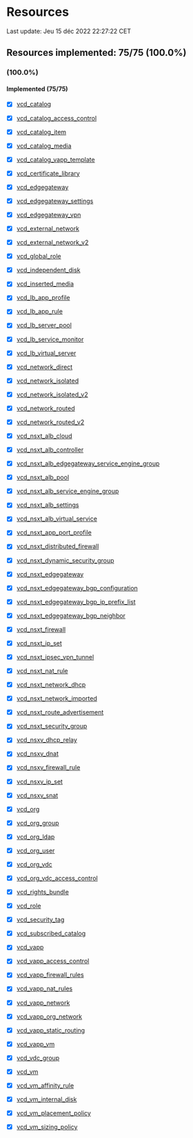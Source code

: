 # Resources

Last update: Jeu 15 déc 2022 22:27:22 CET

## Resources implemented: 75/75 (100.0%)
###  (100.0%)
#### Implemented (75/75)
* [x] [vcd_catalog](https://registry.terraform.io/providers/vmware/vcd/latest/docs/resources/catalog)
* [x] [vcd_catalog_access_control](https://registry.terraform.io/providers/vmware/vcd/latest/docs/resources/catalog_access_control)
* [x] [vcd_catalog_item](https://registry.terraform.io/providers/vmware/vcd/latest/docs/resources/catalog_item)
* [x] [vcd_catalog_media](https://registry.terraform.io/providers/vmware/vcd/latest/docs/resources/catalog_media)
* [x] [vcd_catalog_vapp_template](https://registry.terraform.io/providers/vmware/vcd/latest/docs/resources/catalog_vapp_template)
* [x] [vcd_certificate_library](https://registry.terraform.io/providers/vmware/vcd/latest/docs/resources/certificate_library)
* [x] [vcd_edgegateway](https://registry.terraform.io/providers/vmware/vcd/latest/docs/resources/edgegateway)
* [x] [vcd_edgegateway_settings](https://registry.terraform.io/providers/vmware/vcd/latest/docs/resources/edgegateway_settings)
* [x] [vcd_edgegateway_vpn](https://registry.terraform.io/providers/vmware/vcd/latest/docs/resources/edgegateway_vpn)
* [x] [vcd_external_network](https://registry.terraform.io/providers/vmware/vcd/latest/docs/resources/external_network)
* [x] [vcd_external_network_v2](https://registry.terraform.io/providers/vmware/vcd/latest/docs/resources/external_network_v2)
* [x] [vcd_global_role](https://registry.terraform.io/providers/vmware/vcd/latest/docs/resources/global_role)
* [x] [vcd_independent_disk](https://registry.terraform.io/providers/vmware/vcd/latest/docs/resources/independent_disk)
* [x] [vcd_inserted_media](https://registry.terraform.io/providers/vmware/vcd/latest/docs/resources/inserted_media)
* [x] [vcd_lb_app_profile](https://registry.terraform.io/providers/vmware/vcd/latest/docs/resources/lb_app_profile)
* [x] [vcd_lb_app_rule](https://registry.terraform.io/providers/vmware/vcd/latest/docs/resources/lb_app_rule)
* [x] [vcd_lb_server_pool](https://registry.terraform.io/providers/vmware/vcd/latest/docs/resources/lb_server_pool)
* [x] [vcd_lb_service_monitor](https://registry.terraform.io/providers/vmware/vcd/latest/docs/resources/lb_service_monitor)
* [x] [vcd_lb_virtual_server](https://registry.terraform.io/providers/vmware/vcd/latest/docs/resources/lb_virtual_server)
* [x] [vcd_network_direct](https://registry.terraform.io/providers/vmware/vcd/latest/docs/resources/network_direct)
* [x] [vcd_network_isolated](https://registry.terraform.io/providers/vmware/vcd/latest/docs/resources/network_isolated)
* [x] [vcd_network_isolated_v2](https://registry.terraform.io/providers/vmware/vcd/latest/docs/resources/network_isolated_v2)
* [x] [vcd_network_routed](https://registry.terraform.io/providers/vmware/vcd/latest/docs/resources/network_routed)
* [x] [vcd_network_routed_v2](https://registry.terraform.io/providers/vmware/vcd/latest/docs/resources/network_routed_v2)
* [x] [vcd_nsxt_alb_cloud](https://registry.terraform.io/providers/vmware/vcd/latest/docs/resources/nsxt_alb_cloud)
* [x] [vcd_nsxt_alb_controller](https://registry.terraform.io/providers/vmware/vcd/latest/docs/resources/nsxt_alb_controller)
* [x] [vcd_nsxt_alb_edgegateway_service_engine_group](https://registry.terraform.io/providers/vmware/vcd/latest/docs/resources/nsxt_alb_edgegateway_service_engine_group)
* [x] [vcd_nsxt_alb_pool](https://registry.terraform.io/providers/vmware/vcd/latest/docs/resources/nsxt_alb_pool)
* [x] [vcd_nsxt_alb_service_engine_group](https://registry.terraform.io/providers/vmware/vcd/latest/docs/resources/nsxt_alb_service_engine_group)
* [x] [vcd_nsxt_alb_settings](https://registry.terraform.io/providers/vmware/vcd/latest/docs/resources/nsxt_alb_settings)
* [x] [vcd_nsxt_alb_virtual_service](https://registry.terraform.io/providers/vmware/vcd/latest/docs/resources/nsxt_alb_virtual_service)
* [x] [vcd_nsxt_app_port_profile](https://registry.terraform.io/providers/vmware/vcd/latest/docs/resources/nsxt_app_port_profile)
* [x] [vcd_nsxt_distributed_firewall](https://registry.terraform.io/providers/vmware/vcd/latest/docs/resources/nsxt_distributed_firewall)
* [x] [vcd_nsxt_dynamic_security_group](https://registry.terraform.io/providers/vmware/vcd/latest/docs/resources/nsxt_dynamic_security_group)
* [x] [vcd_nsxt_edgegateway](https://registry.terraform.io/providers/vmware/vcd/latest/docs/resources/nsxt_edgegateway)
* [x] [vcd_nsxt_edgegateway_bgp_configuration](https://registry.terraform.io/providers/vmware/vcd/latest/docs/resources/nsxt_edgegateway_bgp_configuration)
* [x] [vcd_nsxt_edgegateway_bgp_ip_prefix_list](https://registry.terraform.io/providers/vmware/vcd/latest/docs/resources/nsxt_edgegateway_bgp_ip_prefix_list)
* [x] [vcd_nsxt_edgegateway_bgp_neighbor](https://registry.terraform.io/providers/vmware/vcd/latest/docs/resources/nsxt_edgegateway_bgp_neighbor)
* [x] [vcd_nsxt_firewall](https://registry.terraform.io/providers/vmware/vcd/latest/docs/resources/nsxt_firewall)
* [x] [vcd_nsxt_ip_set](https://registry.terraform.io/providers/vmware/vcd/latest/docs/resources/nsxt_ip_set)
* [x] [vcd_nsxt_ipsec_vpn_tunnel](https://registry.terraform.io/providers/vmware/vcd/latest/docs/resources/nsxt_ipsec_vpn_tunnel)
* [x] [vcd_nsxt_nat_rule](https://registry.terraform.io/providers/vmware/vcd/latest/docs/resources/nsxt_nat_rule)
* [x] [vcd_nsxt_network_dhcp](https://registry.terraform.io/providers/vmware/vcd/latest/docs/resources/nsxt_network_dhcp)
* [x] [vcd_nsxt_network_imported](https://registry.terraform.io/providers/vmware/vcd/latest/docs/resources/nsxt_network_imported)
* [x] [vcd_nsxt_route_advertisement](https://registry.terraform.io/providers/vmware/vcd/latest/docs/resources/nsxt_route_advertisement)
* [x] [vcd_nsxt_security_group](https://registry.terraform.io/providers/vmware/vcd/latest/docs/resources/nsxt_security_group)
* [x] [vcd_nsxv_dhcp_relay](https://registry.terraform.io/providers/vmware/vcd/latest/docs/resources/nsxv_dhcp_relay)
* [x] [vcd_nsxv_dnat](https://registry.terraform.io/providers/vmware/vcd/latest/docs/resources/nsxv_dnat)
* [x] [vcd_nsxv_firewall_rule](https://registry.terraform.io/providers/vmware/vcd/latest/docs/resources/nsxv_firewall_rule)
* [x] [vcd_nsxv_ip_set](https://registry.terraform.io/providers/vmware/vcd/latest/docs/resources/nsxv_ip_set)
* [x] [vcd_nsxv_snat](https://registry.terraform.io/providers/vmware/vcd/latest/docs/resources/nsxv_snat)
* [x] [vcd_org](https://registry.terraform.io/providers/vmware/vcd/latest/docs/resources/org)
* [x] [vcd_org_group](https://registry.terraform.io/providers/vmware/vcd/latest/docs/resources/org_group)
* [x] [vcd_org_ldap](https://registry.terraform.io/providers/vmware/vcd/latest/docs/resources/org_ldap)
* [x] [vcd_org_user](https://registry.terraform.io/providers/vmware/vcd/latest/docs/resources/org_user)
* [x] [vcd_org_vdc](https://registry.terraform.io/providers/vmware/vcd/latest/docs/resources/org_vdc)
* [x] [vcd_org_vdc_access_control](https://registry.terraform.io/providers/vmware/vcd/latest/docs/resources/org_vdc_access_control)
* [x] [vcd_rights_bundle](https://registry.terraform.io/providers/vmware/vcd/latest/docs/resources/rights_bundle)
* [x] [vcd_role](https://registry.terraform.io/providers/vmware/vcd/latest/docs/resources/role)
* [x] [vcd_security_tag](https://registry.terraform.io/providers/vmware/vcd/latest/docs/resources/security_tag)
* [x] [vcd_subscribed_catalog](https://registry.terraform.io/providers/vmware/vcd/latest/docs/resources/subscribed_catalog)
* [x] [vcd_vapp](https://registry.terraform.io/providers/vmware/vcd/latest/docs/resources/vapp)
* [x] [vcd_vapp_access_control](https://registry.terraform.io/providers/vmware/vcd/latest/docs/resources/vapp_access_control)
* [x] [vcd_vapp_firewall_rules](https://registry.terraform.io/providers/vmware/vcd/latest/docs/resources/vapp_firewall_rules)
* [x] [vcd_vapp_nat_rules](https://registry.terraform.io/providers/vmware/vcd/latest/docs/resources/vapp_nat_rules)
* [x] [vcd_vapp_network](https://registry.terraform.io/providers/vmware/vcd/latest/docs/resources/vapp_network)
* [x] [vcd_vapp_org_network](https://registry.terraform.io/providers/vmware/vcd/latest/docs/resources/vapp_org_network)
* [x] [vcd_vapp_static_routing](https://registry.terraform.io/providers/vmware/vcd/latest/docs/resources/vapp_static_routing)
* [x] [vcd_vapp_vm](https://registry.terraform.io/providers/vmware/vcd/latest/docs/resources/vapp_vm)
* [x] [vcd_vdc_group](https://registry.terraform.io/providers/vmware/vcd/latest/docs/resources/vdc_group)
* [x] [vcd_vm](https://registry.terraform.io/providers/vmware/vcd/latest/docs/resources/vm)
* [x] [vcd_vm_affinity_rule](https://registry.terraform.io/providers/vmware/vcd/latest/docs/resources/vm_affinity_rule)
* [x] [vcd_vm_internal_disk](https://registry.terraform.io/providers/vmware/vcd/latest/docs/resources/vm_internal_disk)
* [x] [vcd_vm_placement_policy](https://registry.terraform.io/providers/vmware/vcd/latest/docs/resources/vm_placement_policy)
* [x] [vcd_vm_sizing_policy](https://registry.terraform.io/providers/vmware/vcd/latest/docs/resources/vm_sizing_policy)

